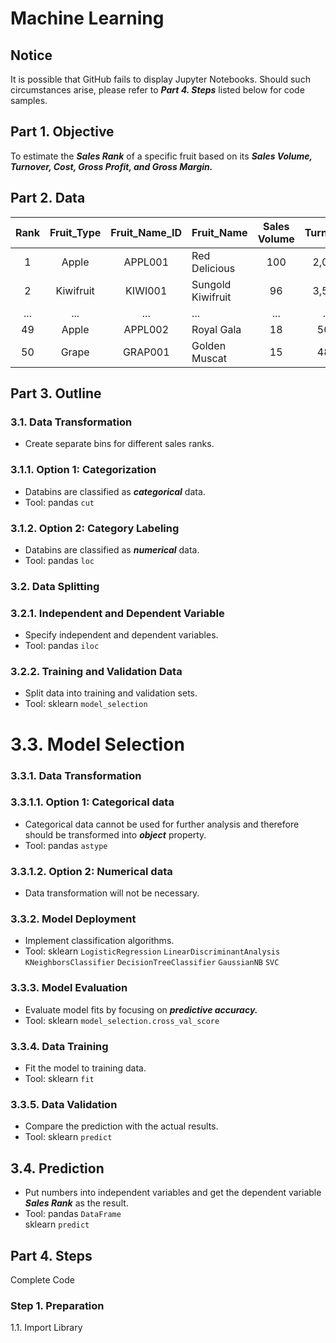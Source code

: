 # Machine Learning
## Notice
It is possible that GitHub fails to display Jupyter Notebooks. Should such circumstances arise, please refer to ***Part 4. Steps*** listed below for code samples.

## Part 1. Objective
To estimate the ***Sales Rank*** of a specific fruit based on its ***Sales Volume, Turnover, Cost, Gross Profit, and Gross Margin.***

## Part 2. Data

| Rank  | Fruit_Type | Fruit_Name_ID | Fruit_Name        | Sales Volume | Turnover | Cost  | Gross Profit | Gross Margin | Supplier | 
| :---: | :---:      | :---:         | :---              | :---:        | :---:    | :---: | :---:        | :---:        | :---:    |
| 1     | Apple      | APPL001       | Red Delicious     | 100          | 2,000    | 1,200 | 800          | 0.40         | Farm 4   |
| 2     | Kiwifruit  | KIWI001       | Sungold Kiwifruit | 96           | 3,500    | 2,800 | 700          | 0.20         | Farm 1   |
| ...   | ...        | ...           | ...               | ...          | ...      | ...   | ...          | ...          | ...      |
| 49    | Apple      | APPL002       | Royal Gala        | 18           | 500      | 450   | 50           | 0.10         | Farm 2   |
| 50    | Grape      | GRAP001       | Golden Muscat     | 15           | 480      | 360   | 120          | 0.25         | Farm 4   |

## Part 3. Outline
### 3.1. Data Transformation
- Create separate bins for different sales ranks.
### 3.1.1. Option 1: Categorization
- Databins are classified as ***categorical*** data.
- Tool: pandas ```cut``` 
### 3.1.2. Option 2: Category Labeling
- Databins are classified as ***numerical*** data.
- Tool: pandas ```loc```

### 3.2. Data Splitting
### 3.2.1. Independent and Dependent Variable
- Specify independent and dependent variables.
- Tool: pandas ```iloc```
### 3.2.2. Training and Validation Data
- Split data into training and validation sets.
- Tool: sklearn ```model_selection```

# 3.3. Model Selection
### 3.3.1. Data Transformation
### 3.3.1.1. Option 1: Categorical data
- Categorical data cannot be used for further analysis and therefore should be transformed into ***object*** property.
- Tool: pandas ```astype```
### 3.3.1.2. Option 2: Numerical data
-  Data transformation will not be necessary.

### 3.3.2. Model Deployment
- Implement classification algorithms.
- Tool: sklearn ```LogisticRegression``` ```LinearDiscriminantAnalysis``` ```KNeighborsClassifier``` ```DecisionTreeClassifier``` ```GaussianNB``` ```SVC```

### 3.3.3. Model Evaluation
- Evaluate model fits by focusing on ***predictive accuracy.***
- Tool: sklearn ```model_selection.cross_val_score```

### 3.3.4. Data Training
- Fit the model to training data.
- Tool: sklearn ```fit``` 

### 3.3.5. Data Validation
- Compare the prediction with the actual results.
- Tool: sklearn ```predict``` 

## 3.4. Prediction
- Put numbers into independent variables and get the dependent variable ***Sales Rank*** as the result.
- Tool: pandas ```DataFrame```  
        sklearn ```predict```

## Part 4. Steps
Complete Code
### Step 1. Preparation
1.1. Import Library
